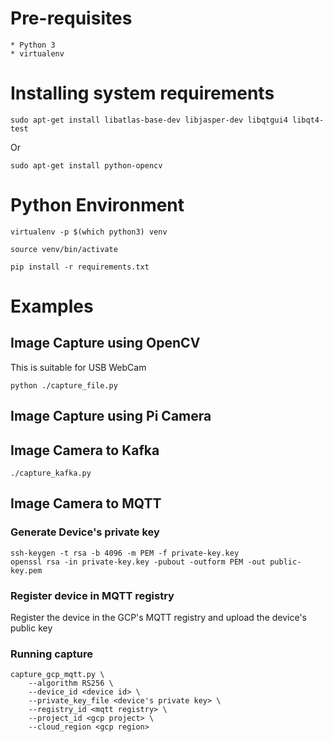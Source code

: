 # Pre-requisites
    
    * Python 3
    * virtualenv

# Installing system requirements

    sudo apt-get install libatlas-base-dev libjasper-dev libqtgui4 libqt4-test

Or

    sudo apt-get install python-opencv

# Python Environment

    virtualenv -p $(which python3) venv
    
    source venv/bin/activate
    
    pip install -r requirements.txt
    
# Examples

## Image Capture using OpenCV

This is suitable for USB WebCam

    python ./capture_file.py

## Image Capture using Pi Camera

## Image Camera to Kafka

    ./capture_kafka.py

## Image Camera to MQTT

### Generate Device's private key

    ssh-keygen -t rsa -b 4096 -m PEM -f private-key.key
    openssl rsa -in private-key.key -pubout -outform PEM -out public-key.pem
    
### Register device in MQTT registry

Register the device in the GCP's MQTT registry and upload the device's public key 
    
### Running capture    

    capture_gcp_mqtt.py \
        --algorithm RS256 \
        --device_id <device id> \
        --private_key_file <device's private key> \
        --registry_id <mqtt registry> \
        --project_id <gcp project> \
        --cloud_region <gcp region>